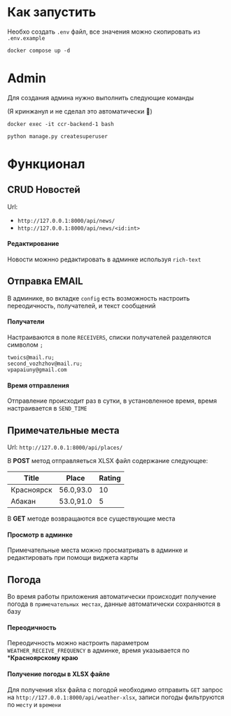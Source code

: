 # Как запустить
Необхо создать `.env` файл, все значения можно скопировать из `.env.example`

```shell
docker compose up -d
```

# Admin

Для создания админа нужно выполнить следующие команды

(Я кринжанул и не сделал это автоматически 🙂)

````shell
docker exec -it ccr-backend-1 bash
````

```shell
python manage.py createsuperuser
```

# Функционал

## CRUD Новостей

Url:

- ```http://127.0.0.1:8000/api/news/```
- ```http://127.0.0.1:8000/api/news/<id:int>```

#### Редактирование

Новости можнно редактировать в админке используя `rich-text`

## Отправка EMAIL

В админике, во вкладке `config` есть возможность настроить
переодичность, получателей, и текст сообщений

#### Получатели

Настраиваются в поле `RECEIVERS`, списки получателей
разделяются символом `;`

```shell
twoics@mail.ru;
second_vozhzhov@mail.ru;
vpapaiuny@gmail.com
```

#### Время отправления

Отправление происходит раз в сутки, в установленное время,
время настраивается в `SEND_TIME`

## Примечательные места

Url: `http://127.0.0.1:8000/api/places/`

В **POST** метод отправляеться XLSX файл содержание следующее:

| Title      | Place     | Rating | 
|------------|-----------|--------|
| Красноярск | 56.0,93.0 | 10     |
| Абакан     | 53.0,91.0 | 5      |

В **GET** методе возвращаются все существующие места

#### Просмотр в админке
Примечательные места можно просматривать в админке и редактировать при
помощи виджета карты

## Погода

Во время работы приложения автоматически происходит получение
погода в `примечательных местах`, данные автоматически сохраняются
в базу

#### Переодичность

Переодичность можно настроить параметром `WEATHER_RECEIVE_FREQUENCY`
в админке, время указывается по ***Красноярскому краю**

#### Получение погоды в XLSX файле

Для получения xlsx файла с погодой необходимо отправить `GET` запрос
на `http://127.0.0.1:8000/api/weather-xlsx`, записи погоды фильтруются
по `месту` и `времени`

